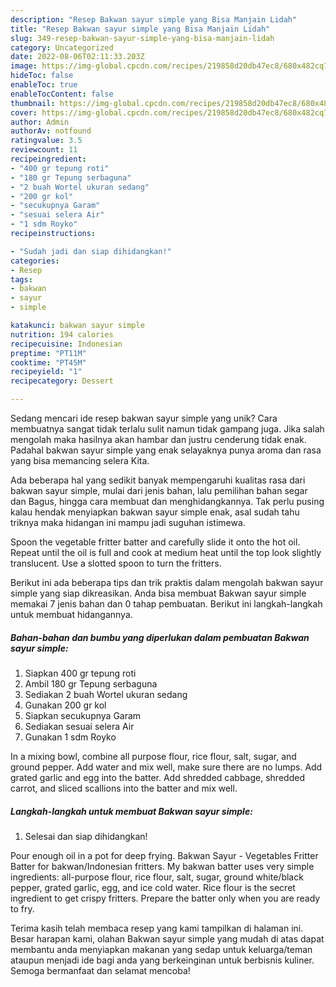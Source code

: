 ```yaml
---
description: "Resep Bakwan sayur simple yang Bisa Manjain Lidah"
title: "Resep Bakwan sayur simple yang Bisa Manjain Lidah"
slug: 349-resep-bakwan-sayur-simple-yang-bisa-manjain-lidah
category: Uncategorized
date: 2022-08-06T02:11:33.203Z
image: https://img-global.cpcdn.com/recipes/219858d20db47ec8/680x482cq70/bakwan-sayur-simple-foto-resep-utama.jpg
hideToc: false
enableToc: true
enableTocContent: false
thumbnail: https://img-global.cpcdn.com/recipes/219858d20db47ec8/680x482cq70/bakwan-sayur-simple-foto-resep-utama.jpg
cover: https://img-global.cpcdn.com/recipes/219858d20db47ec8/680x482cq70/bakwan-sayur-simple-foto-resep-utama.jpg
author: Admin
authorAv: notfound
ratingvalue: 3.5
reviewcount: 11
recipeingredient:
- "400 gr tepung roti"
- "180 gr Tepung serbaguna"
- "2 buah Wortel ukuran sedang"
- "200 gr kol"
- "secukupnya Garam"
- "sesuai selera Air"
- "1 sdm Royko"
recipeinstructions:

- "Sudah jadi dan siap dihidangkan!"
categories:
- Resep
tags:
- bakwan
- sayur
- simple

katakunci: bakwan sayur simple 
nutrition: 194 calories
recipecuisine: Indonesian
preptime: "PT11M"
cooktime: "PT45M"
recipeyield: "1"
recipecategory: Dessert

---
```





Sedang mencari ide resep bakwan sayur simple yang unik? Cara membuatnya sangat tidak terlalu sulit namun tidak gampang juga. Jika salah mengolah maka hasilnya akan hambar dan justru cenderung tidak enak. Padahal bakwan sayur simple yang enak selayaknya punya aroma dan rasa yang bisa memancing selera Kita.





Ada beberapa hal yang sedikit banyak mempengaruhi kualitas rasa dari bakwan sayur simple, mulai dari jenis bahan, lalu pemilihan bahan segar dan Bagus, hingga cara membuat dan menghidangkannya. Tak perlu pusing kalau hendak menyiapkan bakwan sayur simple enak,      asal sudah tahu triknya maka hidangan ini mampu jadi suguhan istimewa.














Spoon the vegetable fritter batter and carefully slide it onto the hot oil. Repeat until the oil is full and cook at medium heat until the top look slightly translucent. Use a slotted spoon to turn the fritters.






Berikut ini ada beberapa tips dan trik praktis dalam mengolah bakwan sayur simple yang siap dikreasikan. Anda bisa membuat Bakwan sayur simple memakai 7 jenis bahan dan 0 tahap pembuatan. Berikut ini langkah-langkah untuk membuat hidangannya.

<!--inarticleads1-->

##### Bahan-bahan dan bumbu yang diperlukan dalam pembuatan Bakwan sayur simple:

1. Siapkan 400 gr tepung roti
1. Ambil 180 gr Tepung serbaguna
1. Sediakan 2 buah Wortel ukuran sedang
1. Gunakan 200 gr kol
1. Siapkan secukupnya Garam
1. Sediakan sesuai selera Air
1. Gunakan 1 sdm Royko


In a mixing bowl, combine all purpose flour, rice flour, salt, sugar, and ground pepper. Add water and mix well, make sure there are no lumps. Add grated garlic and egg into the batter. Add shredded cabbage, shredded carrot, and sliced scallions into the batter and mix well. 

<!--inarticleads2-->

##### Langkah-langkah untuk membuat Bakwan sayur simple:


1. Selesai dan siap dihidangkan!

Pour enough oil in a pot for deep frying. Bakwan Sayur - Vegetables Fritter Batter for bakwan/Indonesian fritters. My bakwan batter uses very simple ingredients: all-purpose flour, rice flour, salt, sugar, ground white/black pepper, grated garlic, egg, and ice cold water. Rice flour is the secret ingredient to get crispy fritters. Prepare the batter only when you are ready to fry. 

Terima kasih telah membaca resep yang kami tampilkan di halaman ini. Besar harapan kami, olahan Bakwan sayur simple yang mudah di atas dapat membantu anda menyiapkan makanan yang sedap untuk keluarga/teman ataupun menjadi ide bagi anda yang berkeinginan untuk berbisnis kuliner. Semoga bermanfaat dan selamat mencoba!
